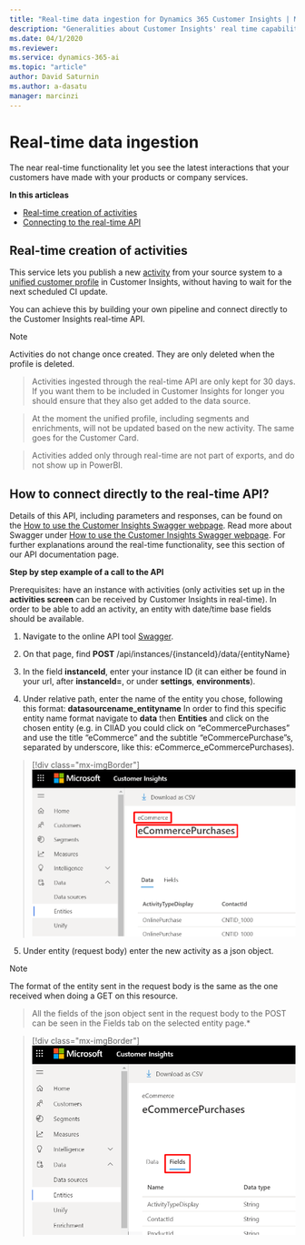 ```yaml
---
title: "Real-time data ingestion for Dynamics 365 Customer Insights | Microsoft Docs"
description: "Generalities about Customer Insights' real time capabilities"
ms.date: 04/1/2020
ms.reviewer: 
ms.service: dynamics-365-ai
ms.topic: "article"
author: David Saturnin
ms.author: a-dasatu
manager: marcinzi
---
```


# Real-time data ingestion


The near real-time functionality let you see the latest interactions that your customers have made with your products or company services.

**In this articleas**
- [Real-time creation of activities](#Real-time-creation-of-activities-on-the-unified-customer-profile)
- [Connecting to the real-time API](#How-to-connect-directly-to-the-real-time-API?)


## Real-time creation of activities

This service lets you publish a new [activity](#pm-activities) from your source system to a [unified customer profile](#pm-profiles) in Customer Insights, without having to wait for the next scheduled CI update.

You can achieve this by building your own pipeline and connect directly to the Customer Insights real-time API.


> [!NOTE]
>
> Activities do not change once created. They are only deleted when the profile is deleted.

> Activities ingested through the real-time API are only kept for 30 days. If you want them to be included in Customer Insights for longer you should ensure that they also get added to the data source.
  
> At the moment the unified profile, including segments and enrichments, will not be updated based on the new activity. The same goes for the Customer Card.

> Activities added only through real-time are not part of exports, and do not show up in PowerBI.


## How to connect directly to the real-time API?

Details of this API, including parameters and responses, can be found on the [How to use the Customer Insights Swagger webpage](https://global.api.ci.ai.dynamics.com/swagger/index.html). Read more about Swagger under [How to use the Customer Insights Swagger webpage](https://docs.microsoft.com/en-us/dynamics365/ai/customer-insights/pm-apis#how-to-use-the-customer-insights-swagger-webpage).
For further explanations around the real-time functionality, see this section of our API documentation page.

**Step by step example of a call to the API**

Prerequisites: have an instance with activities (only activities set up in the **activities screen** can be received by Customer Insights in real-time). In order to be able to add an activity, an entity with date/time base fields should be available.

1.	Navigate to the online API tool [Swagger](https://global.api.ci.ai.dynamics.com/swagger/index.html).

2.	On that page, find **POST** /api/instances/{instanceId}/data/{entityName}

3. In the field **instanceId**, enter your instance ID (it can either be found in your url, after **instanceId=**, or under **settings**, **environments**).

4.	Under relative path, enter the name of the entity you chose, following this format: **datasourcename_entityname**
In order to find this specific entity name format navigate to **data** then **Entities** and click on the chosen entity (e.g. in CIIAD you could click on “eCommercePurchases” and use the title “eCommerce” and the subtitle “eCommercePurchase”s, separated by underscore, like this: eCommerce_eCommercePurchases).

   > [!div class="mx-imgBorder"]
   > ![Entity name](media/EntityName.png "The specific entity name format.")

5.	Under entity (request body) enter the new activity as a json object.

> [!NOTE]
>
> The format of the entity sent in the request body is the same as the one received when doing a GET on this resource.

> All the fields of the json object sent in the request body to the POST can be seen in the Fields tab on the selected entity page.*

   > [!div class="mx-imgBorder"]
   > ![Fields](media/Fields.png "Fields entity tab in the entity page in Customer Insights.")
